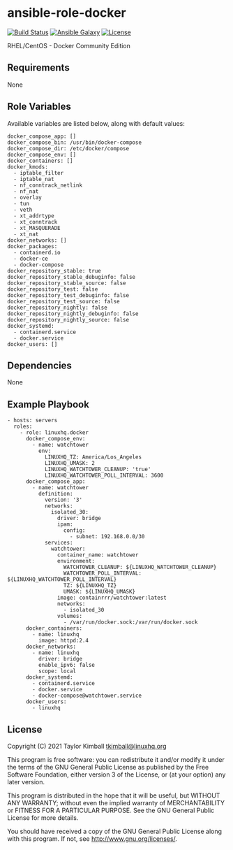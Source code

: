 # ansible-role-docker

[![Build Status](https://travis-ci.org/linuxhq/ansible-role-docker.svg?branch=master)](https://travis-ci.org/linuxhq/ansible-role-docker)
[![Ansible Galaxy](https://img.shields.io/badge/ansible--galaxy-docker-blue.svg?style=flat)](https://galaxy.ansible.com/linuxhq/docker)
[![License](https://img.shields.io/badge/license-GPLv3-brightgreen.svg?style=flat)](COPYING)

RHEL/CentOS - Docker Community Edition

## Requirements

None

## Role Variables

Available variables are listed below, along with default values:

    docker_compose_app: []
    docker_compose_bin: /usr/bin/docker-compose
    docker_compose_dir: /etc/docker/compose
    docker_compose_env: []
    docker_containers: []
    docker_kmods:
      - iptable_filter
      - iptable_nat
      - nf_conntrack_netlink
      - nf_nat
      - overlay
      - tun
      - veth
      - xt_addrtype
      - xt_conntrack
      - xt_MASQUERADE
      - xt_nat
    docker_networks: []
    docker_packages:
      - containerd.io
      - docker-ce
      - docker-compose
    docker_repository_stable: true
    docker_repository_stable_debuginfo: false
    docker_repository_stable_source: false
    docker_repository_test: false
    docker_repository_test_debuginfo: false
    docker_repository_test_source: false
    docker_repository_nightly: false
    docker_repository_nightly_debuginfo: false
    docker_repository_nightly_source: false
    docker_systemd:
      - containerd.service
      - docker.service
    docker_users: []

## Dependencies

None

## Example Playbook

    - hosts: servers
      roles:
        - role: linuxhq.docker
          docker_compose_env:
            - name: watchtower
              env:
                LINUXHQ_TZ: America/Los_Angeles
                LINUXHQ_UMASK: 2
                LINUXHQ_WATCHTOWER_CLEANUP: 'true'
                LINUXHQ_WATCHTOWER_POLL_INTERVAL: 3600
          docker_compose_app:
            - name: watchtower
              definition:
                version: '3'
                networks:
                  isolated_30:
                    driver: bridge
                    ipam:
                      config:
                        - subnet: 192.168.0.0/30
                services:
                  watchtower:
                    container_name: watchtower
                    environment:
                      WATCHTOWER_CLEANUP: ${LINUXHQ_WATCHTOWER_CLEANUP}
                      WATCHTOWER_POLL_INTERVAL: ${LINUXHQ_WATCHTOWER_POLL_INTERVAL}
                      TZ: ${LINUXHQ_TZ}
                      UMASK: ${LINUXHQ_UMASK}
                    image: containrrr/watchtower:latest
                    networks:
                      - isolated_30
                    volumes:
                      - /var/run/docker.sock:/var/run/docker.sock
          docker_containers:
            - name: linuxhq
              image: httpd:2.4
          docker_networks:
            - name: linuxhq
              driver: bridge
              enable_ipv6: false
              scope: local
          docker_systemd:
            - containerd.service
            - docker.service
            - docker-compose@watchtower.service
          docker_users:
            - linuxhq

## License

Copyright (C) 2021 Taylor Kimball <tkimball@linuxhq.org>

This program is free software: you can redistribute it and/or modify
it under the terms of the GNU General Public License as published by
the Free Software Foundation, either version 3 of the License, or
(at your option) any later version.

This program is distributed in the hope that it will be useful,
but WITHOUT ANY WARRANTY; without even the implied warranty of
MERCHANTABILITY or FITNESS FOR A PARTICULAR PURPOSE. See the
GNU General Public License for more details.

You should have received a copy of the GNU General Public License
along with this program. If not, see <http://www.gnu.org/licenses/>.

